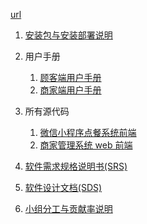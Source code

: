 [url](https://uml163.github.io/Dragon-for-food/)

1. [安装包与安装部署说明](https://github.com/uml163/Dragon-for-food/blob/master/%E5%AE%89%E8%A3%85%E4%B8%8E%E9%83%A8%E7%BD%B2%E8%AF%B4%E6%98%8E.md)
2. 用户手册
   1. [顾客端用户手册](https://github.com/uml163/Dragon-for-food/blob/master/%E9%A1%BE%E5%AE%A2%E7%AB%AF%E7%94%A8%E6%88%B7%E6%89%8B%E5%86%8C.md)
   2. [商家端用户手册](https://github.com/uml163/Dragon-for-food/blob/master/%E5%95%86%E5%AE%B6%E7%AB%AF%E4%BD%BF%E7%94%A8%E6%89%8B%E5%86%8C.pdf)
3. 所有源代码
   1. [微信小程序点餐系统前端](https://github.com/uml163/Wechat/releases/tag/final)
   2. [商家管理系统 web 前端](https://github.com/uml163/Manager/releases/tag/final)
  
4. [软件需求规格说明书(SRS)](https://github.com/uml163/Dragon-for-food/blob/master/%E8%BD%AF%E4%BB%B6%E9%9C%80%E6%B1%82%E8%A7%84%E6%A0%BC%E8%AF%B4%E6%98%8E%E4%B9%A6.md)
5. [软件设计文档(SDS)](https://github.com/uml163/Dragon-for-food/blob/master/%E8%BD%AF%E4%BB%B6%E8%AE%BE%E8%AE%A1%E6%96%87%E6%A1%A3.md)
6. [小组分工与贡献率说明](https://github.com/uml163/Dragon-for-food/blob/master/%E5%B0%8F%E7%BB%84%E5%88%86%E5%B7%A5%E4%B8%8E%E8%B4%A1%E7%8C%AE%E7%8E%87%E8%AF%B4%E6%98%8E.md)
